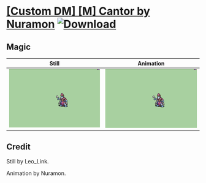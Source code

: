 # [\[Custom DM\] \[M\] Cantor by Nuramon](./) [![Download](https://img.shields.io/badge/Download--red?style=social&logo=github)](https://minhaskamal.github.io/DownGit/#/home?url=https://github.com/Klokinator/FE-Repo/tree/main/Battle%20Animations%2FMagi%20-%20Dark-Type%2F%5BCustom%20DM%5D%20%5BM%5D%20Cantor%20by%20Nuramon%2F6.%20Magic%20(%2BIntro))

## Magic

| Still | Animation |
| :---: | :-------: |
| ![Magic still](./Magic_000.png) | ![Magic](./Magic.gif) |

## Credit

Still by Leo_Link.

Animation by Nuramon.
